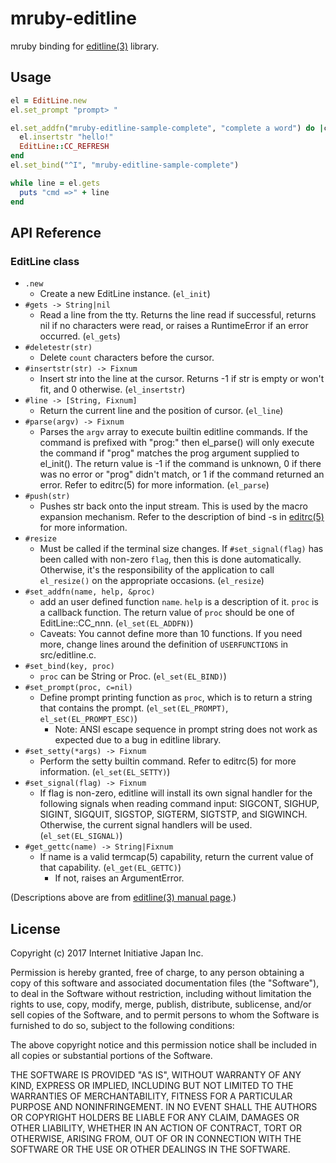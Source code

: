 # mruby-editline
mruby binding for [editline(3)](http://netbsd.gw.com/cgi-bin/man-cgi?editline++NetBSD-current) library.

## Usage
```rb
el = EditLine.new
el.set_prompt "prompt> "

el.set_addfn("mruby-editline-sample-complete", "complete a word") do |ch|
  el.insertstr "hello!"
  EditLine::CC_REFRESH
end
el.set_bind("^I", "mruby-editline-sample-complete")

while line = el.gets
  puts "cmd =>" + line
end
```

## API Reference
### EditLine class
- `.new`
  - Create a new EditLine instance. (`el_init`)
- `#gets -> String|nil`
  - Read a line from the tty.  Returns the line read if successful, returns
    nil if no characters were read, or raises a RuntimeError if an error
    occurred. (`el_gets`)
- `#deletestr(str)`
  - Delete `count` characters before the cursor.
- `#insertstr(str) -> Fixnum`
  - Insert str into the line at the cursor.  Returns -1 if str is empty or
    won't fit, and 0 otherwise. (`el_insertstr`)
- `#line -> [String, Fixnum]`
  - Return the current line and the position of cursor. (`el_line`)
- `#parse(argv) -> Fixnum`
  - Parses the `argv` array to execute builtin editline commands.  If the
    command is prefixed with "prog:" then el_parse() will only execute
    the command if "prog" matches the prog argument supplied to el_init().
    The return value is -1 if the command is unknown, 0 if there was no
    error or "prog" didn't match, or 1 if the command returned
    an error.  Refer to editrc(5) for more information. (`el_parse`)
- `#push(str)`
  - Pushes str back onto the input stream.  This is used by the macro
    expansion mechanism.  Refer to the description of bind -s in
    [editrc(5)](http://netbsd.gw.com/cgi-bin/man-cgi?editrc++NetBSD-current)
    for more information.
- `#resize`
  - Must be called if the terminal size changes.  If `#set_signal(flag)`
    has been called with non-zero `flag`, then this is done automatically.
    Otherwise, it's the responsibility of the application to call
    `el_resize()` on the appropriate occasions. (`el_resize`)
- `#set_addfn(name, help, &proc)`
  - add an user defined function `name`.  `help` is a description of it.
    `proc` is a callback function.  The return value of `proc` should be
    one of EditLine::CC_nnn. (`el_set(EL_ADDFN)`)
  - Caveats: You cannot define more than 10 functions.  If you need more,
    change lines around the definition of `USERFUNCTIONS` in src/editline.c.
- `#set_bind(key, proc)`
  - `proc` can be String or Proc. (`el_set(EL_BIND)`)
- `#set_prompt(proc, c=nil)`
  - Define prompt printing function as `proc`, which is to return a string
    that contains the prompt. (`el_set(EL_PROMPT)`, `el_set(EL_PROMPT_ESC)`)
    - Note: ANSI escape sequence in prompt string does not work as expected
      due to a bug in editline library.
- `#set_setty(*args) -> Fixnum`
  - Perform the setty builtin command.  Refer to editrc(5) for more
    information. (`el_set(EL_SETTY)`)
- `#set_signal(flag) -> Fixnum`
  - If flag is non-zero, editline will install its own signal handler
    for the following signals when reading command input: SIGCONT,
    SIGHUP, SIGINT, SIGQUIT, SIGSTOP, SIGTERM, SIGTSTP, and SIGWINCH.
    Otherwise, the current signal handlers will be used.
    (`el_set(EL_SIGNAL)`)
- `#get_gettc(name) -> String|Fixnum`
  - If name is a valid termcap(5) capability, return the current value of
    that capability. (`el_get(EL_GETTC)`)
    - If not, raises an ArgumentError.

(Descriptions above are from [editline(3) manual page](http://netbsd.gw.com/cgi-bin/man-cgi?editline++NetBSD-current).)


## License
Copyright (c) 2017 Internet Initiative Japan Inc.

Permission is hereby granted, free of charge, to any person obtaining a
copy of this software and associated documentation files (the "Software"),
to deal in the Software without restriction, including without limitation
the rights to use, copy, modify, merge, publish, distribute, sublicense,
and/or sell copies of the Software, and to permit persons to whom the
Software is furnished to do so, subject to the following conditions:

The above copyright notice and this permission notice shall be included in
all copies or substantial portions of the Software.

THE SOFTWARE IS PROVIDED "AS IS", WITHOUT WARRANTY OF ANY KIND, EXPRESS OR
IMPLIED, INCLUDING BUT NOT LIMITED TO THE WARRANTIES OF MERCHANTABILITY,
FITNESS FOR A PARTICULAR PURPOSE AND NONINFRINGEMENT. IN NO EVENT SHALL THE
AUTHORS OR COPYRIGHT HOLDERS BE LIABLE FOR ANY CLAIM, DAMAGES OR OTHER
LIABILITY, WHETHER IN AN ACTION OF CONTRACT, TORT OR OTHERWISE, ARISING
FROM, OUT OF OR IN CONNECTION WITH THE SOFTWARE OR THE USE OR OTHER
DEALINGS IN THE SOFTWARE.
